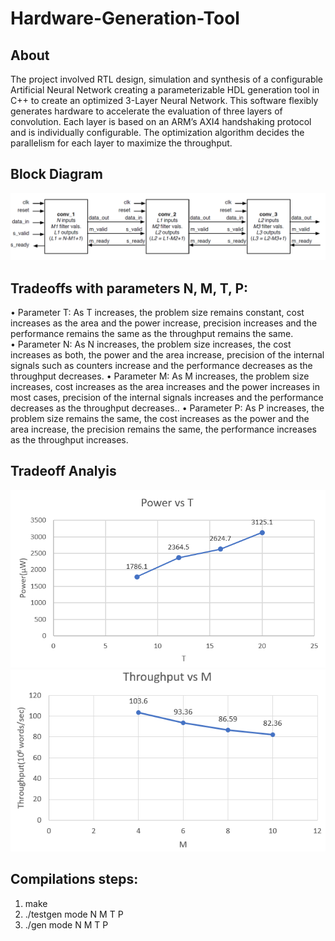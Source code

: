 # Hardware-Generation-Tool

## About
The project involved RTL design, simulation and synthesis of a configurable Artificial Neural Network creating a parameterizable HDL generation tool in C++ to create an optimized 3-Layer Neural Network. This software flexibly generates hardware to accelerate the evaluation of three layers of convolution. Each layer is based on an ARM’s AXI4 handshaking protocol and is individually configurable. The optimization algorithm decides the parallelism for each layer to maximize the throughput.

## Block Diagram
![3-Layer System](image/threeLS.png)


## Tradeoffs with parameters N, M, T, P:
•	Parameter T: As T increases, the problem size remains constant, cost increases as the area and the power increase, precision increases and the performance remains the same as the throughput remains the same.  
•	Parameter N: As N increases, the problem size increases, the cost increases as both, the power and the area increase, precision of the internal signals such as counters increase and the performance decreases as the throughput decreases.
•	Parameter M: As M increases, the problem size increases, cost increases as the area increases and the power increases in most cases, precision of the internal signals increases and the performance decreases as the throughput decreases.. 
•	Parameter P: As P increases, the problem size remains the same, the cost increases as the power and the area increase, the precision remains the same, the performance increases as the throughput increases. 


## Tradeoff Analyis
![Power vs T | 450x350](image/PvsT.png) ![Throughput vs M | 450x350](image/TvsM.png)


## Compilations steps:
1. make
2. ./testgen mode N M T P
3. ./gen mode N M T P 
